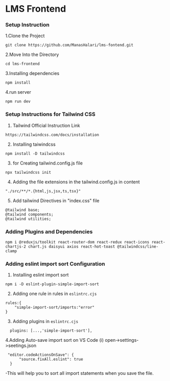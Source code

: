 # LMS Frontend

### Setup Instruction

1.Clone the Project

```
git clone https://github.com/ManasHalari/lms-fontend.git
```

2.Move Into the Directory

```
cd lms-frontend
```

3.Installing dependencies

```
npm install
```

4.run server

```
npm run dev
```

### Setup Instructions for Tailwind CSS

1. Tailwind Official Instruction Link

```
https://tailwindcss.com/docs/installation
```

2. Installing taiwindcss

```
npm install -D tailwindcss
```

3. for Creating tailwind.config.js file

```
npx tailwindcss init
```

4. Adding the file extensions in the tailwind.config.js in content

```
"./src/**/*.{html,js,jsx,ts,tsx}"
```

5. Add tailwind Directives in "index.css" file

```
@tailwind base;
@tailwind components;
@tailwind utilities;
```

### Adding Plugins and Dependencies

```
npm i @reduxjs/toolkit react-router-dom react-redux react-icons react-chartjs-2 chart.js daisyui axios react-hot-toast @tailwindcss/line-clamp
```

### Adding eslint import sort Configuration

1. Installing eslint import sort

```
npm i -D eslint-plugin-simple-import-sort
```

2. Adding one rule in rules in `eslintrc.cjs`

```
rules:{
    "simple-import-sort/imports:"error"
}
```

3. Adding plugins in `eslintrc.cjs`

```
  plugins: [...,'simple-import-sort'],
```

4.Adding Auto-save import sort on VS Code
  (i) open->settings->seetings.json

  ```
   "editor.codeActionsOnSave": {
        "source.fixAll.eslint": true
    }
  ```
  -This will help you to sort all import statements when you save the file.


